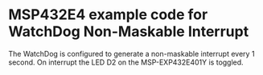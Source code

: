 # MSP432E4 example code for WatchDog Non-Maskable Interrupt

The WatchDog is configured to generate a non-maskable interrupt every 1 second. On interrupt the LED D2 on the MSP-EXP432E401Y is toggled.